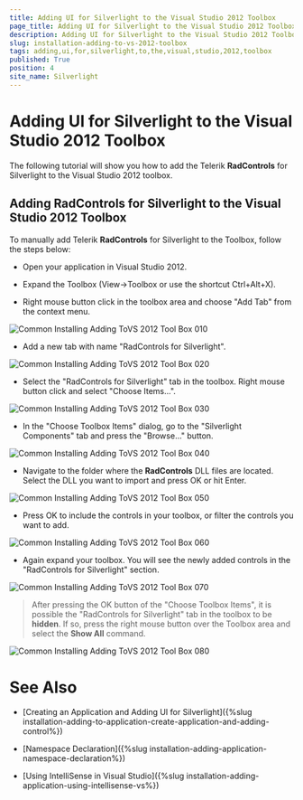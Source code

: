 ```yaml
---
title: Adding UI for Silverlight to the Visual Studio 2012 Toolbox
page_title: Adding UI for Silverlight to the Visual Studio 2012 Toolbox
description: Adding UI for Silverlight to the Visual Studio 2012 Toolbox
slug: installation-adding-to-vs-2012-toolbox
tags: adding,ui,for,silverlight,to,the,visual,studio,2012,toolbox
published: True
position: 4
site_name: Silverlight
---
```


# Adding UI for Silverlight to the Visual Studio 2012 Toolbox

The following tutorial will show you how to add the Telerik __RadControls__ for Silverlight to the Visual Studio 2012 toolbox.

## Adding RadControls for Silverlight to the Visual Studio 2012 Toolbox

To manually add Telerik __RadControls__ for Silverlight to the Toolbox, follow the steps below:

* Open your application in Visual Studio 2012.

* Expand the Toolbox (View->Toolbox or use the shortcut Ctrl+Alt+X). 

* Right mouse button click in the toolbox area and choose "Add Tab" from the context menu.

![Common Installing Adding ToVS 2012 Tool Box 010](images/Common_InstallingAddingToVS2012ToolBox_010.png)

* Add a new tab with name "RadControls for Silverlight".

![Common Installing Adding ToVS 2012 Tool Box 020](images/Common_InstallingAddingToVS2012ToolBox_020.PNG)

* Select the "RadControls for Silverlight" tab in the toolbox. Right mouse button click and select "Choose Items...".

![Common Installing Adding ToVS 2012 Tool Box 030](images/Common_InstallingAddingToVS2012ToolBox_030.PNG)

* In the "Choose Toolbox Items" dialog, go to the "Silverlight Components" tab and press the "Browse..." button.

![Common Installing Adding ToVS 2012 Tool Box 040](images/Common_InstallingAddingToVS2012ToolBox_040.png)

* Navigate to the folder where the __RadControls__ DLL files are located. Select the DLL you want to import and press OK or hit Enter.

![Common Installing Adding ToVS 2012 Tool Box 050](images/Common_InstallingAddingToVS2012ToolBox_050.png)

* Press OK to include the controls in your toolbox, or filter the controls you want to add.

![Common Installing Adding ToVS 2012 Tool Box 060](images/Common_InstallingAddingToVS2012ToolBox_060.PNG)

* Again expand your toolbox. You will see the newly added controls in the "RadControls for Silverlight" section.

![Common Installing Adding ToVS 2012 Tool Box 070](images/Common_InstallingAddingToVS2012ToolBox_070.png)

>After pressing the OK button of the "Choose Toolbox Items", it is possible the "RadControls for Silverlight" tab in the toolbox to be __hidden__. If so, press the right mouse button over the Toolbox area and select the __Show All__ command.

![Common Installing Adding ToVS 2012 Tool Box 080](images/Common_InstallingAddingToVS2012ToolBox_080.png)

# See Also

 * [Creating an Application and Adding UI for Silverlight]({%slug installation-adding-to-application-create-application-and-adding-control%})

 * [Namespace Declaration]({%slug installation-adding-application-namespace-declaration%})

 * [Using IntelliSense in Visual Studio]({%slug installation-adding-application-using-intellisense-vs%})

